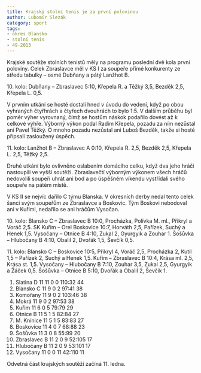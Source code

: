 ```yaml
---
title: Krajský stolní tenis je za první polovinou
author: Lubomír Slezák
category: sport
tags:
- okres Blansko
- stolní tenis
- 49-2013
---
```


Krajské soutěže stolních tenistů měly na programu poslední dvě kola první poloviny. Celek Zbraslavce měl v KS I za soupeře přímé konkurenty ze středu tabulky – osmé Dubňany a pátý Lanžhot B.

10\. kolo: Dubňany – Zbraslavec 5:10, Křepela R. a Těžký 3,5, Bezděk 2,5, Křepela L. 0,5.

V prvním utkání se hosté dostali hned v úvodu do vedení, když po obou vyhraných čtyřhrách a čtyřech dvouhrách to bylo 1:5. V dalším průběhu byl poměr výher vyrovnaný, čímž se hostům náskok podařilo dovést až k celkové výhře. Výborný výkon podal Radim Křepela, pozadu za ním nezůstal ani Pavel Těžký. O mnoho pozadu nezůstal ani Luboš Bezděk, takže si hosté připsali zasloužený úspěch.

11\. kolo: Lanžhot B – Zbraslavec A 0:10, Křepela R. 2,5, Bezděk 2,5, Křepela L. 2,5, Těžký 2,5.

Druhé utkání bylo ovlivněno oslabením domácího celku, když dva jeho hráči nastoupili ve vyšší soutěži. Zbraslavečtí výborným výkonem všech hráčů nedovolili soupeři uhrát ani bod a po úspěšném víkendu vystřídali svého soupeře na pátém místě.

V KS II se nejvíc dařilo C týmu Blanska. V okresních derby nedal tento celek šanci svým soupeřům ze Zbraslavce a Boskovic. Tým Boskovi nebodoval ani v Kuřimi, nedařilo se ani hráčům Vysočan.

10\. kolo: Blansko C – Zbraslavec B 10:0, Procházka, Polívka M. ml., Přikryl a Voráč 2,5. SK Kuřim – Orel Boskovice 10:7, Horváth 2,5, Pařízek, Suchý a Henek 1,5. Vysočany – Otnice B 4:10, Zukal 2, Gyurgyik a Zouhar 1. Šošůvka – Hlubočany B 4:10, Obalil 2, Dvořák 1,5, Ševčík 0,5.

11\. kolo: Blansko C – Boskovice 10:5, Přikryl 4, Voráč 2,5, Procházka 2, Kutil 1,5 – Pařízek 2, Suchý a Henek 1,5. Kuřim – Zbraslavec B 10:4, Krása ml. 2,5, Krása st. 1,5. Vysočany – Hlubočany B 7:10, Zouhar 3,5, Zukal 2,5, Gyurgyik a Žáček 0,5. Šošůvka – Otnice B 5:10, Dvořák a Obalil 2, Ševčík 1.

1. Slatina D 11 11 0 0 110:32 44 
2. Blansko C 11 9 0 2 97:41 38 
3. Komořany 11 9 0 2 103:46 38 
4. Mokrá 11 9 0 2 97:53 38 
5. Kuřim 11 6 0 5 79:79 29 
6. Otnice B 11 5 1 5 82:84 27 
7. M. Knínice 11 5 1 5 83:83 27 
8. Boskovice 11 4 0 7 68:88 23 
9. Šošůvka 11 3 0 8 55:99 20 
10. Zbraslavec B 11 2 0 9 52:105 17 
11. Hlubočany B 11 2 0 9 53:101 17 
12. Vysočany 11 0 0 11 42:110 11 

Odvetná část krajských soutěží začíná 11. ledna.